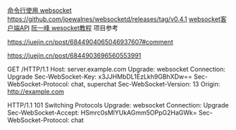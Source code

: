 [命令行使用 websocket](https://github.com/joewalnes/websocketd)
https://github.com/joewalnes/websocketd/releases/tag/v0.4.1
[websocket客户端API](https://developer.mozilla.org/en-US/docs/Web/API/WebSocket)
[阮一峰 wesocket教程](https://www.ruanyifeng.com/blog/2017/05/websocket.html)
项目参考

https://juejin.cn/post/6844904065046937607#comment

https://juejin.cn/post/6844903696560553991

GET /HTTP/1.1 
Host: server.example.com 
Upgrade: websocket 
Connection: Upgrade 
Sec-WebSocket-Key: x3JJHMbDL1EzLkh9GBhXDw== 
Sec-WebSocket-Protocol: chat, superchat 
Sec-WebSocket-Version: 13 
Origin: http://example.com


HTTP/1.1 101 Switching Protocols 
Upgrade: websocket 
Connection: Upgrade 
Sec-WebSocket-Accept: HSmrc0sMlYUkAGmm5OPpG2HaGWk= 
Sec-WebSocket-Protocol: chat